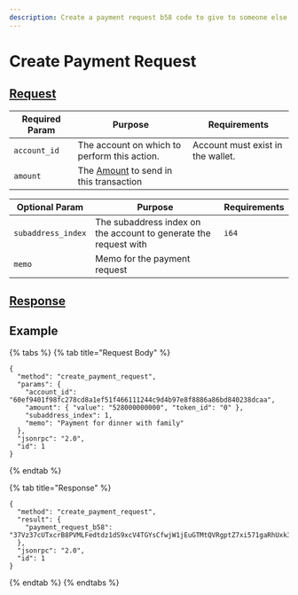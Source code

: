 ```yaml
---
description: Create a payment request b58 code to give to someone else
---
```


# Create Payment Request

## [Request](https://github.com/mobilecoinofficial/full-service/blob/main/full-service/src/json\_rpc/v2/api/request.rs#L86)

| Required Param | Purpose                                                                                                                                               | Requirements                      |
| -------------- | ----------------------------------------------------------------------------------------------------------------------------------------------------- | --------------------------------- |
| `account_id`   | The account on which to perform this action.                                                                                                          | Account must exist in the wallet. |
| `amount`       | The [Amount](https://github.com/mobilecoinofficial/full-service/blob/main/full-service/src/json\_rpc/v2/models/amount.rs) to send in this transaction |                                   |

| Optional Param     | Purpose                                                          | Requirements |
| ------------------ | ---------------------------------------------------------------- | ------------ |
| `subaddress_index` | The subaddress index on the account to generate the request with | `i64`        |
| `memo`             | Memo for the payment request                                     |              |

## [Response](https://github.com/mobilecoinofficial/full-service/blob/main/full-service/src/json\_rpc/v2/api/response.rs#L41)

## Example

{% tabs %}
{% tab title="Request Body" %}
```
{
  "method": "create_payment_request",
  "params": {
    "account_id": "60ef9401f98fc278cd8a1ef51f466111244c9d4b97e8f8886a86bd840238dcaa",
    "amount": { "value": "528000000000", "token_id": "0" },
    "subaddress_index": 1,
    "memo": "Payment for dinner with family"
  },
  "jsonrpc": "2.0",
  "id": 1
}
```
{% endtab %}

{% tab title="Response" %}
```
{
  "method": "create_payment_request",
  "result": {
    "payment_request_b58": "37Vz37cUTxcrB8PVMLFedtdz1dS9xcV4TGYsCfwjW1jEuGTMtQVRgptZ7xi571gaRhUxk3j9HLjoEGMD7VMQWGHX7PWJD5qcAYPA1SB96WdikREV2azdqoyJvdrgyCT5wt9e8KtmjkoVcHeB1whY6NjD9yEevJVv5GU"
  },
  "jsonrpc": "2.0",
  "id": 1
}
```
{% endtab %}
{% endtabs %}

